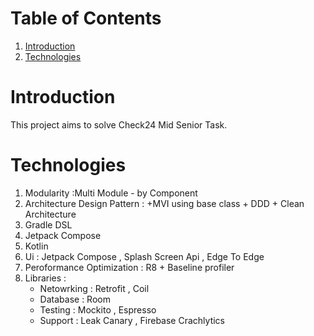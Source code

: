 # **Table of Contents**
1. [Introduction](https://github.com/Ahmedshafie161/Check24/blob/master/README.md#introduction)
2. [Technologies](https://github.com/Ahmedshafie161/Check24/blob/master/README.md#technologies)


# Introduction 
This project aims to solve Check24 Mid Senior Task. 

# **Technologies**
1. Modularity :Multi Module - by Component
2.  Architecture Design Pattern : +MVI using base class + DDD + Clean Architecture
3. Gradle DSL
4. Jetpack Compose
5. Kotlin
6. Ui : Jetpack Compose , Splash Screen Api , Edge To Edge
7. Peroformance Optimization : R8 + Baseline profiler
8. Libraries :
   - Netowrking  : Retrofit , Coil
   - Database    : Room
   - Testing     : Mockito , Espresso
   - Support     : Leak Canary , Firebase Crachlytics  
